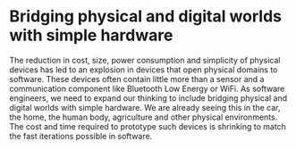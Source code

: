 # Bridging physical and digital worlds with simple hardware

The reduction in cost, size, power consumption and simplicity of physical devices has led to an explosion in devices that open physical domains to software. These devices often contain little more than a sensor and a communication component
like Bluetooth Low Energy or WiFi. As software engineers, we need to expand our thinking to include bridging physical and digital worlds with simple hardware. We are already seeing this in the car, the home, the human body, agriculture and other physical environments. The cost and time required to prototype such devices is shrinking to match the fast iterations possible in software.
